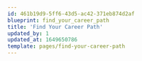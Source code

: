 ```yaml
---
id: 461b19d9-5ff6-43d5-ac42-371eb874d2af
blueprint: find_your_career_path
title: 'Find Your Career Path'
updated_by: 1
updated_at: 1649650786
template: pages/find-your-career-path
---
```

